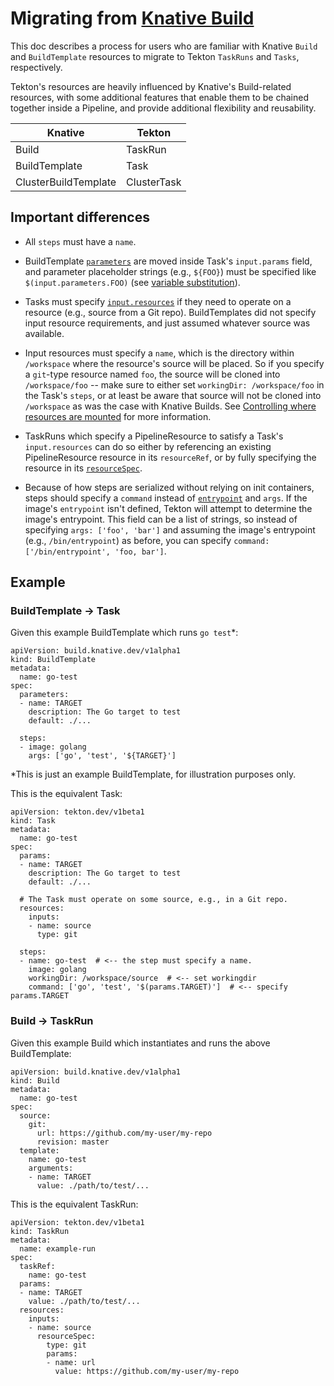 <!--
---
linkTitle: "Migration from KNative Build"
weight: 4100
---
-->
# Migrating from [Knative Build](https://github.com/knative/build)

This doc describes a process for users who are familiar with Knative `Build` and
`BuildTemplate` resources to migrate to Tekton `TaskRuns` and `Tasks`, respectively.

Tekton's resources are heavily influenced by Knative's Build-related resources,
with some additional features that enable them to be chained together inside a
Pipeline, and provide additional flexibility and reusability.

| **Knative**          | **Tekton**  |
|----------------------|-------------|
| Build                | TaskRun     |
| BuildTemplate        | Task        |
| ClusterBuildTemplate | ClusterTask |

## Important differences

* All `steps` must have a `name`.

* BuildTemplate
  [`parameters`](https://github.com/tektoncd/pipeline/blob/master/docs/tasks.md#parameters)
  are moved inside Task's `input.params` field, and parameter placeholder
  strings (e.g., `${FOO}`) must be specified like `$(input.parameters.FOO)`
  (see [variable substitution](tasks.md#variable-substitution)).

* Tasks must specify
  [`input.resources`](https://github.com/tektoncd/pipeline/blob/master/docs/tasks.md#input-resources)
  if they need to operate on a resource (e.g., source from a Git repo).
  BuildTemplates did not specify input resource requirements, and just assumed
  whatever source was available.

* Input resources must specify a `name`, which is the directory within
  `/workspace` where the resource's source will be placed. So if you specify a
  `git`-type resource named `foo`, the source will be cloned into
  `/workspace/foo` -- make sure to either set `workingDir: /workspace/foo` in
  the Task's `steps`, or at least be aware that source will not be cloned into
  `/workspace` as was the case with Knative Builds. See [Controlling where
  resources are
  mounted](https://github.com/tektoncd/pipeline/blob/master/docs/tasks.md#controlling-where-resources-are-mounted)
  for more information.

* TaskRuns which specify a PipelineResource to satisfy a Task's `input.resources`
  can do so either by referencing an existing PipelineResource resource in its
  `resourceRef`, or by fully specifying the resource in its
  [`resourceSpec`](https://github.com/tektoncd/pipeline/blob/master/docs/taskruns.md#providing-resources).

* Because of how steps are serialized without relying on init containers, steps
  should specify a `command` instead of
  [`entrypoint`](https://github.com/tektoncd/pipeline/blob/master/docs/container-contract.md#entrypoint)
  and `args`. If the image's `entrypoint` isn't defined, Tekton will attempt
  to determine the image's entrypoint. This field can be a list of strings,
  so instead of specifying `args: ['foo', 'bar']` and assuming the image's
  entrypoint (e.g., `/bin/entrypoint`) as before, you can specify
  `command: ['/bin/entrypoint', 'foo, bar']`.

## Example

### BuildTemplate -> Task

Given this example BuildTemplate which runs `go test`*:

```
apiVersion: build.knative.dev/v1alpha1
kind: BuildTemplate
metadata:
  name: go-test
spec:
  parameters:
  - name: TARGET
    description: The Go target to test
    default: ./...

  steps:
  - image: golang
    args: ['go', 'test', '${TARGET}']
```

*This is just an example BuildTemplate, for illustration purposes only.

This is the equivalent Task:

```
apiVersion: tekton.dev/v1beta1
kind: Task
metadata:
  name: go-test
spec:
  params:
  - name: TARGET
    description: The Go target to test
    default: ./...

  # The Task must operate on some source, e.g., in a Git repo.
  resources:
    inputs:
    - name: source
      type: git

  steps:
  - name: go-test  # <-- the step must specify a name.
    image: golang
    workingDir: /workspace/source  # <-- set workingdir
    command: ['go', 'test', '$(params.TARGET)']  # <-- specify params.TARGET
```

### Build -> TaskRun

Given this example Build which instantiates and runs the above
BuildTemplate:

```
apiVersion: build.knative.dev/v1alpha1
kind: Build
metadata:
  name: go-test
spec:
  source:
    git:
      url: https://github.com/my-user/my-repo
      revision: master
  template:
    name: go-test
    arguments:
    - name: TARGET
      value: ./path/to/test/...
```

This is the equivalent TaskRun:

```
apiVersion: tekton.dev/v1beta1
kind: TaskRun
metadata:
  name: example-run
spec:
  taskRef:
    name: go-test
  params:
  - name: TARGET
    value: ./path/to/test/...
  resources:
    inputs:
    - name: source
      resourceSpec:
        type: git
        params:
        - name: url
          value: https://github.com/my-user/my-repo
```
